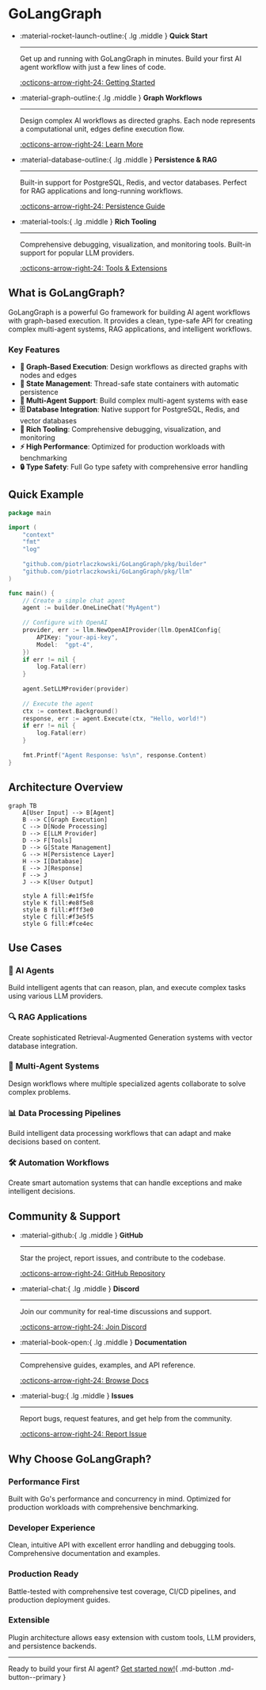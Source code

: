 # GoLangGraph

<div class="grid cards" markdown>

-   :material-rocket-launch-outline:{ .lg .middle } **Quick Start**

    ---

    Get up and running with GoLangGraph in minutes. Build your first AI agent workflow with just a few lines of code.

    [:octicons-arrow-right-24: Getting Started](getting-started/quick-start.md)

-   :material-graph-outline:{ .lg .middle } **Graph Workflows**

    ---

    Design complex AI workflows as directed graphs. Each node represents a computational unit, edges define execution flow.

    [:octicons-arrow-right-24: Learn More](user-guide/graph-workflows.md)

-   :material-database-outline:{ .lg .middle } **Persistence & RAG**

    ---

    Built-in support for PostgreSQL, Redis, and vector databases. Perfect for RAG applications and long-running workflows.

    [:octicons-arrow-right-24: Persistence Guide](user-guide/persistence.md)

-   :material-tools:{ .lg .middle } **Rich Tooling**

    ---

    Comprehensive debugging, visualization, and monitoring tools. Built-in support for popular LLM providers.

    [:octicons-arrow-right-24: Tools & Extensions](user-guide/tools-extensions.md)

</div>

## What is GoLangGraph?

GoLangGraph is a powerful Go framework for building AI agent workflows with graph-based execution. It provides a clean, type-safe API for creating complex multi-agent systems, RAG applications, and intelligent workflows.

### Key Features

- **🚀 Graph-Based Execution**: Design workflows as directed graphs with nodes and edges
- **🔄 State Management**: Thread-safe state containers with automatic persistence
- **🤖 Multi-Agent Support**: Build complex multi-agent systems with ease
- **🗄️ Database Integration**: Native support for PostgreSQL, Redis, and vector databases
- **🔧 Rich Tooling**: Comprehensive debugging, visualization, and monitoring
- **⚡ High Performance**: Optimized for production workloads with benchmarking
- **🔒 Type Safety**: Full Go type safety with comprehensive error handling

## Quick Example

```go
package main

import (
    "context"
    "fmt"
    "log"
    
    "github.com/piotrlaczkowski/GoLangGraph/pkg/builder"
    "github.com/piotrlaczkowski/GoLangGraph/pkg/llm"
)

func main() {
    // Create a simple chat agent
    agent := builder.OneLineChat("MyAgent")
    
    // Configure with OpenAI
    provider, err := llm.NewOpenAIProvider(llm.OpenAIConfig{
        APIKey: "your-api-key",
        Model:  "gpt-4",
    })
    if err != nil {
        log.Fatal(err)
    }
    
    agent.SetLLMProvider(provider)
    
    // Execute the agent
    ctx := context.Background()
    response, err := agent.Execute(ctx, "Hello, world!")
    if err != nil {
        log.Fatal(err)
    }
    
    fmt.Printf("Agent Response: %s\n", response.Content)
}
```

## Architecture Overview

```mermaid
graph TB
    A[User Input] --> B[Agent]
    B --> C[Graph Execution]
    C --> D[Node Processing]
    D --> E[LLM Provider]
    D --> F[Tools]
    D --> G[State Management]
    G --> H[Persistence Layer]
    H --> I[Database]
    E --> J[Response]
    F --> J
    J --> K[User Output]
    
    style A fill:#e1f5fe
    style K fill:#e8f5e8
    style B fill:#fff3e0
    style C fill:#f3e5f5
    style G fill:#fce4ec
```

## Use Cases

### 🤖 AI Agents
Build intelligent agents that can reason, plan, and execute complex tasks using various LLM providers.

### 🔍 RAG Applications
Create sophisticated Retrieval-Augmented Generation systems with vector database integration.

### 🔄 Multi-Agent Systems
Design workflows where multiple specialized agents collaborate to solve complex problems.

### 📊 Data Processing Pipelines
Build intelligent data processing workflows that can adapt and make decisions based on content.

### 🛠️ Automation Workflows
Create smart automation systems that can handle exceptions and make intelligent decisions.

## Community & Support

<div class="grid cards" markdown>

-   :material-github:{ .lg .middle } **GitHub**

    ---

    Star the project, report issues, and contribute to the codebase.

    [:octicons-arrow-right-24: GitHub Repository](https://github.com/piotrlaczkowski/GoLangGraph)

-   :material-chat:{ .lg .middle } **Discord**

    ---

    Join our community for real-time discussions and support.

    [:octicons-arrow-right-24: Join Discord](https://discord.gg/golanggraph)

-   :material-book-open:{ .lg .middle } **Documentation**

    ---

    Comprehensive guides, examples, and API reference.

    [:octicons-arrow-right-24: Browse Docs](getting-started/quick-start.md)

-   :material-bug:{ .lg .middle } **Issues**

    ---

    Report bugs, request features, and get help from the community.

    [:octicons-arrow-right-24: Report Issue](https://github.com/piotrlaczkowski/GoLangGraph/issues)

</div>

## Why Choose GoLangGraph?

### Performance First
Built with Go's performance and concurrency in mind. Optimized for production workloads with comprehensive benchmarking.

### Developer Experience
Clean, intuitive API with excellent error handling and debugging tools. Comprehensive documentation and examples.

### Production Ready
Battle-tested with comprehensive test coverage, CI/CD pipelines, and production deployment guides.

### Extensible
Plugin architecture allows easy extension with custom tools, LLM providers, and persistence backends.

---

Ready to build your first AI agent? [Get started now!](getting-started/quick-start.md){ .md-button .md-button--primary } 
